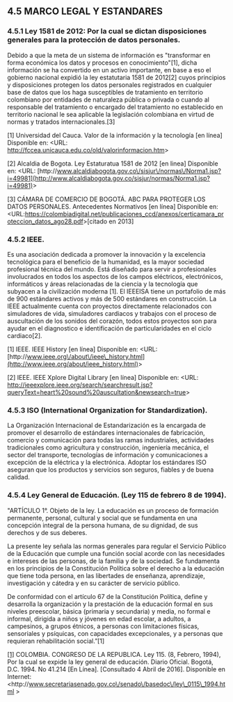 ## 4.5 MARCO LEGAL Y ESTANDARES

### 4.5.1 Ley 1581 de 2012: Por la cual se dictan disposiciones generales para la protección de datos personales.

Debido a que la meta de un sistema de  información es "transformar en forma económica los datos y procesos en conocimiento"\[1\], dicha  información se ha convertido en un activo importante, en base a eso el gobierno nacional  expidió la ley estatutaria 1581 de 2012\[2\] cuyos principios y disposiciones protegen los datos personales registrados en cualquier base de datos que los haga susceptibles de tratamiento en territorio colombiano por entidades de naturaleza pública o privada o cuando al responsable del tratamiento o encargado del tratamiento no establecido en territorio nacional le sea aplicable la legislación colombiana en virtud de normas y tratados internacionales.\[3\]

\[1\] Universidad del Cauca. Valor de la información y la tecnología \[en línea\] Disponible en:  &lt;URL:  [http:\/\/fccea.unicauca.edu.co\/old\/valorinformacion.htm](http://fccea.unicauca.edu.co/old/valorinformacion.htm)&gt;

\[2\] Alcaldia de Bogota. Ley Estaturatua 1581 de 2012 \[en linea\] Disponible en: &lt;URL:  [http:\/\/www.alcaldiabogota.gov.co\/sisjur\/normas\/Norma1.jsp?i=49981](http://www.alcaldiabogota.gov.co/sisjur/normas/Norma1.jsp?i=49981)&gt;

\[3\] CÁMARA DE COMERCIO DE BOGOTÁ. ABC PARA PROTEGER LOS DATOS PERSONALES. Antecedentes Normativos \[en línea\] Disponible en: &lt;URL:[https:\/\/colombiadigital.net\/publicaciones\_ccd\/anexos\/certicamara\_proteccion\_datos\_ago28.pdf](https://colombiadigital.net/publicaciones_ccd/anexos/certicamara_proteccion_datos_ago28.pdf)&gt;\[citado en 2013\]

### 4.5.2  IEEE.

Es una asociación dedicada a promover la innovación y la excelencia tecnológica para el beneficio de la humanidad, es la mayor sociedad profesional técnica del mundo. Está diseñado para servir a profesionales involucrados en todos los aspectos de los campos eléctricos, electrónicos, informáticos y áreas relacionadas de la ciencia y la tecnología que subyacen a la civilización moderna \[1\]. El IEEEISA tiene un portafolio de más de 900 estándares activos y más de 500 estándares en construcción. La IEEE actualmente cuenta con proyectos directamente relacionados con simuladores de vida, simuladores cardiacos y trabajos con el proceso de auscultación de los sonidos del corazón, todos estos proyectos son para ayudar en el diagnostico e identificación de particularidades en el ciclo cardiaco\[2\].

\[1\] IEEE. IEEE History \[en línea\] Disponible en: &lt;URL: [http:\/\/www.ieee.org\/about\/ieee\_history.html](http://www.ieee.org/about/ieee_history.html)&gt;

\[2\] IEEE. IEEE Xplore Digital Library \[en línea\] Disponible en: &lt;URL: [http:\/\/ieeexplore.ieee.org\/search\/searchresult.jsp?queryText=heart%20sound%20auscultation&newsearch=true](http://ieeexplore.ieee.org/search/searchresult.jsp?queryText=heart%20sound%20auscultation&newsearch=true)&gt;

### 4.5.3 ISO \(International Organization for Standardization\).

La Organización Internacional de Estandarización es la encargada de promover el desarrollo de estándares internacionales de fabricación, comercio y comunicación para todas las ramas industriales, actividades tradicionales como agricultura y construcción, ingeniería mecánica, el sector del transporte, tecnologías de información y comunicaciones a excepción de la eléctrica y la electrónica. Adoptar los estándares ISO aseguran que los productos y servicios son seguros, fiables y de buena calidad.

### 4.5.4  Ley General de Educación. \(Ley 115 de febrero 8 de 1994\).

"ARTÍCULO 1°. Objeto de la ley. La educación es un proceso de formación permanente, personal, cultural y social que se fundamenta en una concepción integral de la persona humana, de su dignidad, de sus derechos y de sus deberes.

La presente ley señala las normas generales para regular el Servicio Público de la Educación que cumple una función social acorde con las necesidades e intereses de las personas, de la familia y de la sociedad. Se fundamenta en los principios de la Constitución Política sobre el derecho a la educación que tiene toda persona, en las libertades de enseñanza, aprendizaje, investigación y cátedra y en su carácter de servicio público.

De conformidad con el artículo 67 de la Constitución Política, define y desarrolla la organización y la prestación de la educación formal en sus niveles preescolar, básica \(primaria y secundaria\) y media, no formal e informal, dirigida a niños y jóvenes en edad escolar, a adultos, a campesinos, a grupos étnicos, a personas con limitaciones físicas, sensoriales y psíquicas, con capacidades excepcionales, y a personas que requieran rehabilitación social.”\[1\]

[\[1\]](#_ftnref1) COLOMBIA. CONGRESO DE LA REPUBLICA. Ley 115. \(8, Febrero, 1994\), Por la cual se expide la ley general de educación. Diario Oficial. Bogotá, D.C. 1994. No 41.214 \[En Línea\]. \[Consultado 4 Abril de 2016\]. Disponible en Internet: &lt;http:\/\/www.secretariasenado.gov.co\/senado\/basedoc\/ley\_0115\_1994.html &gt;

